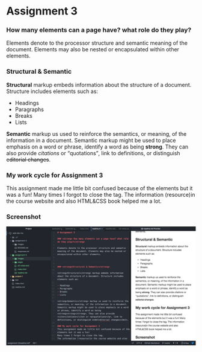 # Assignment 3

### <strong> How many elements can a page have? what role do they play?</strong>

Elements denote to the processor structure and semantic meaning of the document. Elements may also be nested or encapsulated within other elements.



### <strong>Structural & Semantic</strong>

<strong>Structural</strong> markup embeds information about the structure of a document. Structure includes elements such as:

- Headings
- Paragraphs
- Breaks
- Lists

<strong>Semantic</strong> markup us used to reinforce the semantics, or meaning, of the information in a document. Semantic markup might be used to place emphasis on a word or phrase, identify a word as being <strong>strong</strong>. They can also provide <cite>citations</cite> or <q>quotations</q>, link to definitions, or distinguish e<del>ditorial changes</del>.

### My work cycle for Assignment 3
This assignment made me little bit confused because of the elements but it was a fun!
Many times I forgot to close the tag.
The information (resource)in the course website and also HTML&CSS book helped me a lot.

### Screenshot
![Image of My Atom Editor](./images/ScreenShotAssignment3.png)
